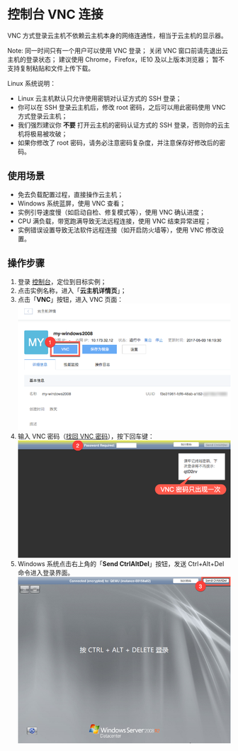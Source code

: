 # 控制台 VNC 连接

VNC 方式登录云主机不依赖云主机本身的网络连通性，相当于云主机的显示器。

<span>Note:</span>
同一时间只有一个用户可以使用 VNC 登录；
关闭 VNC 窗口前请先退出云主机的登录状态；
建议使用 Chrome，Firefox，IE10 及以上版本浏览器；
暂不支持复制粘贴和文件上传下载。

Linux 系统说明：
* Linux 云主机默认只允许使用密钥对认证方式的 SSH 登录；
* 你可以在 SSH 登录云主机后，修改 root 密码，之后可以用此密码使用 VNC 方式登录云主机；
* 我们强烈建议你 **不要** 打开云主机的密码认证方式的 SSH 登录，否则你的云主机将极易被攻破；
* 如果你修改了 root 密码，请务必注意密码复杂度，并注意保存好修改后的密码。


## 使用场景

* 免去负载配置过程，直接操作云主机；
* Windows 系统蓝屏，使用 VNC 查看；
* 实例引导速度慢（如启动自检、修复模式等），使用 VNC 确认进度；
* CPU 满负载，带宽跑满导致无法远程连接，使用 VNC 结束异常进程；
* 实例错误设置导致无法软件远程连接（如开启防火墙等），使用 VNC 修改设置。

## 操作步骤

1. 登录 [控制台](https://c.163.com/dashboard#/m/win/)，定位到目标实例；
2. 点击实例名称，进入「**云主机详情页**」；
3. 点击「**VNC**」按钮，进入 VNC 页面：
![](../../image/使用指南-连接实例-VNC.png)
4. 输入 VNC 密码（[找回 VNC 密码](../md.html#!容器服务/云主机/使用指南/连接实例/找回VNC密码.md)），按下回车键：
![](../../image/使用指南-连接实例-VNC-密码.png)
5. Windows 系统点击右上角的「**Send CtrlAltDel**」按钮，发送 Ctrl+Alt+Del 命令进入登录界面。
![](../../image/使用指南-连接实例-VNC-登录.png)

